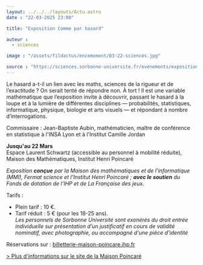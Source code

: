 ```yaml
---
layout: ../../../layouts/Actu.astro
date : "22-03-2025 23:00"

title: "Exposition Comme par hasard"

auteur :
  - sciences

image : "/assets/fildactus/encemoment/03-22-sciences.jpg"

source : "https://sciences.sorbonne-universite.fr/evenements/exposition-comme-par-hasard"
---
```


Le hasard a-t-il un lien avec les maths, sciences de la rigueur et de l’exactitude ? On serait tenté de répondre non. À tort ! Il est une variable mathématique que l’exposition invite à découvrir, passant le hasard à la loupe et à la lumière de différentes disciplines — probabilités, statistiques, informatique, physique, biologie et arts visuels — et répondant à nombre d’interrogations.

Commissaire : Jean-Baptiste Aubin, mathématicien, maître de conférence en statistique à l'INSA Lyon et à l'Institut Camille Jordan

__Jusqu'au 22 Mars__  
Espace Laurent Schwartz (accessible au personnel à mobilité réduite), Maison des Mathématiques, Institut Henri Poincaré

*Exposition __conçue__ par la Maison des mathématiques et de l’informatique (MMI), Fermat science et l’Institut Henri Poincaré ; __avec le soutien__ du Fonds de dotation de l’IHP et de La Française des jeux.*

Tarifs :  
- Plein tarif : 10 €.  
- Tarif réduit : 5 € (pour les 18-25 ans).  
*Les personnels de Sorbonne Université sont exonérés du droit entrée individuelle sur présentation d’un justificatif en cours de validité nominatif, avec photographie, ou accompagné d'une pièce d’identité*

Réservations sur : [billetterie-maison-poincare.ihp.fr](https://billetterie-maison-poincare.ihp.fr/)

[> Plus d'informations sur le site de la Maison Poincaré](https://www.ihp.fr/fr/actualites-science-et-societe/comme-par-hasard)